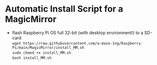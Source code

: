 # Automatic Install Script for a MagicMirror  
* flash Raspberry Pi OS full 32-bit (with desktop environment!) to a SD-card  
```wget https://raw.githubusercontent.com/a-maze-1ng/Raspberry-Pi/main/MagicMirror/install_MM.sh```  
```sudo chmod +x install_MM.sh```  
```bash install_MM.sh```  